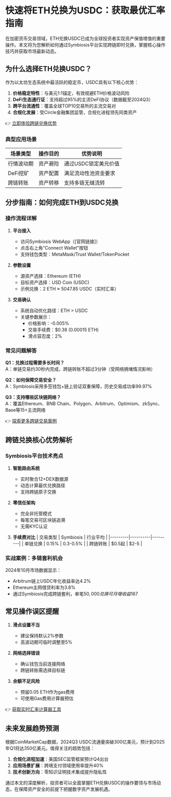 # 快速将ETH兑换为USDC：获取最优汇率指南

在加密货币交易领域，ETH兑换USDC已成为全球投资者实现资产保值增值的重要操作。本文将为您解析如何通过Symbiosis平台实现跨链即时兑换，掌握核心操作技巧并获取市场最新动态。

## 为什么选择ETH兑换USDC？

作为以太坊生态系统中最活跃的稳定币，USDC具有以下核心优势：

1. **价格稳定特性**：与美元1:1锚定，有效规避ETH价格波动风险
2. **DeFi生态通行证**：支持超过95%的主流DeFi协议（数据截至2024Q3）
3. **跨平台流通性**：覆盖全球TOP10交易所的主流交易对
4. **合规化发展**：受Circle金融集团监管，合规化进程领先同类资产

👉 [立即体验跨链兑换优势](https://bit.ly/okx_welcome)

### 典型应用场景
| 场景类型 | 操作目的 | 优势说明 |
|---------|---------|---------|
| 行情波动期 | 资产避险 | 通过USDC锁定美元价值 |
| DeFi挖矿 | 资产配置 | 满足流动性池资金要求 |
| 跨链转账 | 资产转移 | 支持多链无缝流转 |

## 分步指南：如何完成ETH到USDC兑换

### 操作流程详解

1. **平台接入**
   - 访问Symbiosis WebApp（[官网链接]）
   - 点击右上角"Connect Wallet"按钮
   - 支持钱包类型：MetaMask/Trust Wallet/TokenPocket

2. **参数设置**
   - 源资产选择：Ethereum (ETH)
   - 目标资产选择：USD Coin (USDC)
   - 示例兑换：2 ETH ≈ 5047.85 USDC（实时汇率）

3. **交易确认**
   - 系统自动优化路径：ETH > USDC
   - 关键参数展示：
     - 价格影响：-0.005%
     - 交易手续费：$0.38 (0.00015 ETH)
     - 滑点容忍度：2%

### 常见问题解答

**Q1：兑换过程需要多长时间？**  
A：单链交易约30秒内完成，跨链转账不超过3分钟（受网络拥堵情况影响）

**Q2：如何保障交易安全？**  
A：Symbiosis采用多签钱包+链上验证双重保障，历史交易成功率99.97%

**Q3：支持哪些区块链网络？**  
A：覆盖Ethereum、BNB Chain、Polygon、Arbitrum、Optimism、zkSync、Base等15+主流网络

👉 [探索更多跨链交易案例](https://bit.ly/okx_welcome)

## 跨链兑换核心优势解析

### Symbiosis平台技术亮点

1. **智能路由系统**
   - 实时聚合12+DEX数据源
   - 动态计算最优兑换路径
   - 支持跨链原子交换

2. **零信任架构**
   - 完全非托管模式
   - 每笔交易可区块链追溯
   - 无需KYC认证

3. **手续费对比**
   | 交易类型 | Symbiosis | 行业平均 |
   |---------|----------|---------|
   | 单链兑换 | 0.15% | 0.3-0.5% |
   | 跨链转账 | $0.5起 | $2-5 |

### 实战案例：多链套利机会

2024年10月市场数据显示：
- Arbitrum链上USDC年化收益率达4.2%
- Ethereum主网借贷利率为3.8%
- 通过Symbiosis完成跨链套利，单笔$50,000兑换可月增收益$167

## 常见操作误区提醒

1. **滑点设置不当**
   - 建议保持默认2%参数
   - 高波动期可临时调整至5%

2. **网络选择错误**
   - 确认钱包当前连接网络
   - 跨链转账需选择目标链

3. **余额不足风险**
   - 预留0.05 ETH作为gas费用
   - 可使用Gas费用计算器预估

👉 [获取实时汇率计算器工具](https://bit.ly/okx_welcome)

## 未来发展趋势预测

根据CoinMarketCap数据，2024Q3 USDC流通量突破300亿美元，预计到2025年Q1将达350亿美元。值得关注的趋势包括：

1. **合规化进程加速**：美国SEC监管框架预计Q4出台
2. **应用场景扩展**：跨境支付领域使用率提升40%
3. **技术创新方向**：零知识证明技术集成提升隐私性

通过本文的深度解析，投资者可以全面掌握ETH兑换USDC的操作要领与市场动态，在保障资产安全的前提下把握数字资产发展机遇。